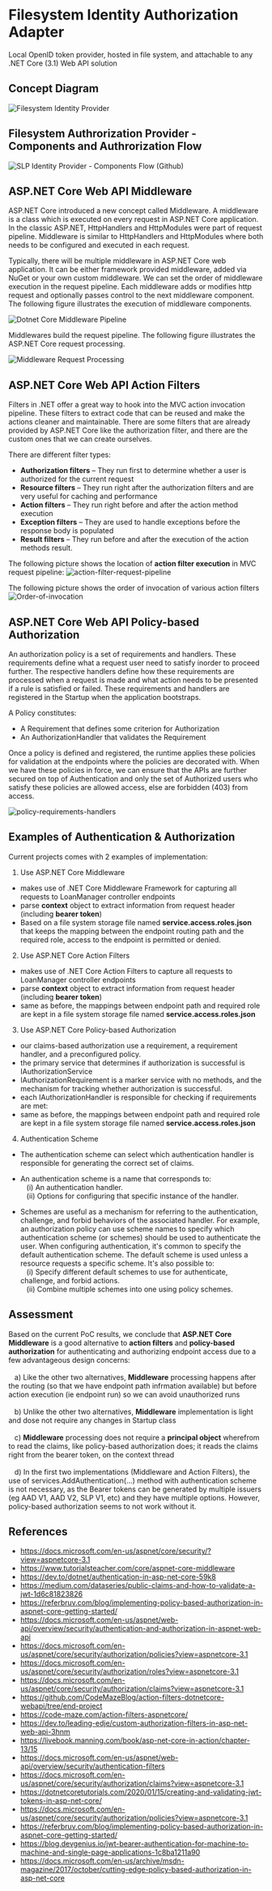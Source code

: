 # Filesystem Identity Authorization Adapter
Local OpenID token provider, hosted in file system, and attachable to any .NET Core (3.1) Web API solution

## Concept Diagram
![Filesystem Identity Provider](https://user-images.githubusercontent.com/6631390/182035145-9bd01e6c-4570-4e72-a296-98719dabf562.jpg)

## Filesystem Authrorization Provider - Components and Authrorization Flow
![SLP Identity Provider - Components   Flow (Github)](https://user-images.githubusercontent.com/6631390/183498279-b5c2180d-f287-4f1f-88dc-cdf7c9959604.jpg)

## ASP.NET Core Web API Middleware
ASP.NET Core introduced a new concept called Middleware. A middleware is a class which is executed on every request in ASP.NET Core application. In the classic ASP.NET, HttpHandlers and HttpModules were part of request pipeline. Middleware is similar to HttpHandlers and HttpModules where both needs to be configured and executed in each request.

Typically, there will be multiple middleware in ASP.NET Core web application. It can be either framework provided middleware, added via NuGet or your own custom middleware. We can set the order of middleware execution in the request pipeline. Each middleware adds or modifies http request and optionally passes control to the next middleware component. The following figure illustrates the execution of middleware components.

![Dotnet Core Middleware Pipeline](https://user-images.githubusercontent.com/6631390/182035384-91ab32f2-8f0c-42f5-a069-7ff8d9c4187d.JPG)

Middlewares build the request pipeline. The following figure illustrates the ASP.NET Core request processing.

![Middleware Request Processing](https://user-images.githubusercontent.com/6631390/182035434-22b3119c-99a8-43ee-99e1-8f901bb0a878.JPG)

## ASP.NET Core Web API Action Filters
Filters in .NET offer a great way to hook into the MVC action invocation pipeline. These filters to extract code that can be reused and make the actions cleaner and maintainable. There are some filters that are already provided by ASP.NET Core like the authorization filter, and there are the custom ones that we can create ourselves.

There are different filter types:

* **Authorization filters** – They run first to determine whether a user is authorized for the current request
* **Resource filters** – They run right after the authorization filters and are very useful for caching and performance
* **Action filters** – They run right before and after the action method execution
* **Exception filters** – They are used to handle exceptions before the response body is populated
* **Result filters** – They run before and after the execution of the action methods result.

The following picture shows the location of **action filter execution** in MVC request pipeline:
![action-filter-request-pipeline](https://user-images.githubusercontent.com/6631390/182193199-4ac4c165-45c2-4424-bfc6-80940707ac5c.JPG)

The following picture shows the order of invocation of various action filters
![Order-of-invocation](https://user-images.githubusercontent.com/6631390/182192112-4b8cfd35-c0a0-4166-83ab-de33fc94ef44.JPG)

## ASP.NET Core Web API Policy-based Authorization
An authorization policy is a set of requirements and handlers. These requirements define what a request user need to satisfy inorder to proceed further. The respective handlers define how these requirements are processed when a request is made and what action needs to be presented if a rule is satisfied or failed. These requirements and handlers are registered in the Startup when the application bootstraps.

A Policy constitutes:

* A Requirement that defines some criterion for Authorization
* An AuthorizationHandler that validates the Requirement

Once a policy is defined and registered, the runtime applies these policies for validation at the endpoints where the policies are decorated with. When we have these policies in force, we can ensure that the APIs are further secured on top of Authentication and only the set of Authorized users who satisfy these policies are allowed access, else are forbidden (403) from access.

![policy-requirements-handlers](https://user-images.githubusercontent.com/6631390/182645076-a73dbeaa-f14e-416a-88d5-d72d70a19077.JPG)

## Examples of Authentication & Authorization
Current projects comes with 2 examples of implementation:
1. Use ASP.NET Core Middleware
* makes use of .NET Core Middleware Framework for capturing all requests to LoanManager controller endpoints
* parse <b>context</b> object to extract information from request header (including <b>bearer token</b>)<br/>
* Based on a file system storage file named <b>service.access.roles.json</b> that keeps the mapping between the endpoint routing path and the required role, access to the endpoint is permitted or denied.<br/>

2. Use ASP.NET Core Action Filters
* makes use of .NET Core Action Filters to capture all requests to LoanManager controller endpoints
* parse <b>context</b> object to extract information from request header (including <b>bearer token</b>)
* same as before, the mappings between endpoint path and required role are kept in a file system storage file named <b>service.access.roles.json</b>

3. Use ASP.NET Core Policy-based Authorization
* our claims-based authorization use a requirement, a requirement handler, and a preconfigured policy. 
* the primary service that determines if authorization is successful is IAuthorizationService
* IAuthorizationRequirement is a marker service with no methods, and the mechanism for tracking whether authorization is successful.
* each IAuthorizationHandler is responsible for checking if requirements are met:
* same as before, the mappings between endpoint path and required role are kept in a file system storage file named <b>service.access.roles.json</b>

4. Authentication Scheme

* The authentication scheme can select which authentication handler is responsible for generating the correct set of claims. 
* An authentication scheme is a name that corresponds to:<br/>
&nbsp;&nbsp;&nbsp;(i) An authentication handler.<br/>
&nbsp;&nbsp;&nbsp;(ii) Options for configuring that specific instance of the handler.<br/>

* Schemes are useful as a mechanism for referring to the authentication, challenge, and forbid behaviors of the associated handler. For example, an authorization policy can use scheme names to specify which authentication scheme (or schemes) should be used to authenticate the user. When configuring authentication, it's common to specify the default authentication scheme. The default scheme is used unless a resource requests a specific scheme. It's also possible to:<br/>
&nbsp;&nbsp;&nbsp;(i) Specify different default schemes to use for authenticate, challenge, and forbid actions.<br/>
&nbsp;&nbsp;&nbsp;(ii) Combine multiple schemes into one using policy schemes.<br/>

## Assessment
Based on the current PoC results, we conclude that **ASP.NET Core Middleware** is a good alternative to <b>action filters</b> and <b>policy-based authorization</b> for authenticating and authorizing endpoint access due to a few advantageous design concerns:<br/><br/>
&nbsp;&nbsp;&nbsp;a) Like the other two alternatives, **Middleware** processing happens after the routing (so that we have endpoint path infrmation available) but before action execution (ie endpoint run) so we can avoid unauthorized runs<br/><br/>
&nbsp;&nbsp;&nbsp;b) Unlike the other two alternatives, **Middleware** implementation is light and dose not require any changes in Startup class<br/><br/>
&nbsp;&nbsp;&nbsp;c) **Middleware** processing does not require a **principal object** wherefrom to read the claims, like policy-based authorization does; it reads the claims right from the bearer token, on the context thread<br/><br/>
&nbsp;&nbsp;&nbsp;d) In the first two implementations (Middleware and Action Filters), the use of services.AddAuthentication(...) method with authentication scheme is not necessary, as the Bearer tokens can be generated by multiple issuers (eg AAD V1, AAD V2, SLP V1, etc) and they have multiple options. However, policy-based authorization seems to not work without it.<br/>

## References
* https://docs.microsoft.com/en-us/aspnet/core/security/?view=aspnetcore-3.1
* https://www.tutorialsteacher.com/core/aspnet-core-middleware
* https://dev.to/dotnet/authentication-in-asp-net-core-59k8
* https://medium.com/dataseries/public-claims-and-how-to-validate-a-jwt-1d6c81823826
* https://referbruv.com/blog/implementing-policy-based-authorization-in-aspnet-core-getting-started/
* https://docs.microsoft.com/en-us/aspnet/web-api/overview/security/authentication-and-authorization-in-aspnet-web-api
* https://docs.microsoft.com/en-us/aspnet/core/security/authorization/policies?view=aspnetcore-3.1
* https://docs.microsoft.com/en-us/aspnet/core/security/authorization/roles?view=aspnetcore-3.1
* https://docs.microsoft.com/en-us/aspnet/core/security/authorization/claims?view=aspnetcore-3.1
* https://github.com/CodeMazeBlog/action-filters-dotnetcore-webapi/tree/end-project
* https://code-maze.com/action-filters-aspnetcore/
* https://dev.to/leading-edje/custom-authorization-filters-in-asp-net-web-api-3hnm
* https://livebook.manning.com/book/asp-net-core-in-action/chapter-13/15
* https://docs.microsoft.com/en-us/aspnet/web-api/overview/security/authentication-filters
* https://docs.microsoft.com/en-us/aspnet/core/security/authorization/claims?view=aspnetcore-3.1
* https://dotnetcoretutorials.com/2020/01/15/creating-and-validating-jwt-tokens-in-asp-net-core/
* https://docs.microsoft.com/en-us/aspnet/core/security/authorization/policies?view=aspnetcore-3.1
* https://referbruv.com/blog/implementing-policy-based-authorization-in-aspnet-core-getting-started/
* https://blog.devgenius.io/jwt-bearer-authentication-for-machine-to-machine-and-single-page-applications-1c8ba1211a90
* https://docs.microsoft.com/en-us/archive/msdn-magazine/2017/october/cutting-edge-policy-based-authorization-in-asp-net-core

